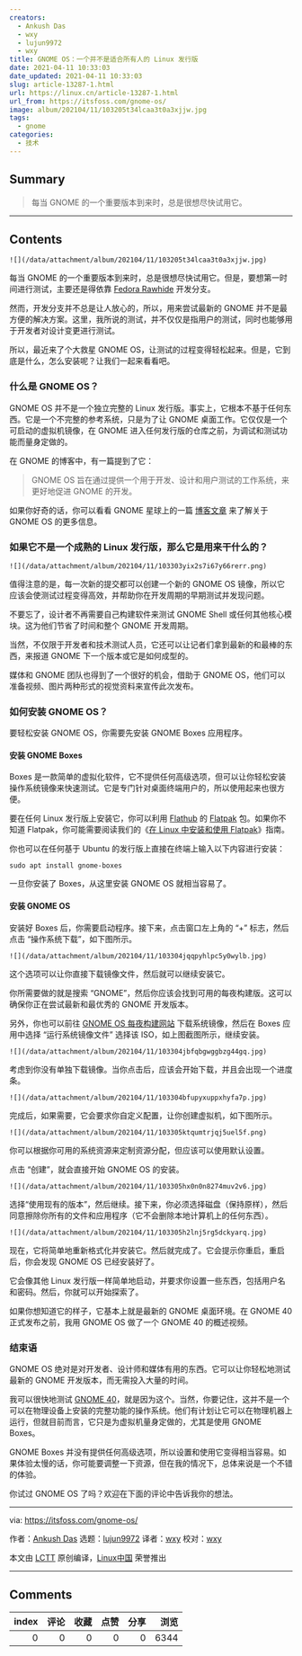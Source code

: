 ```yaml
---
creators:
  - Ankush Das
  - wxy
  - lujun9972
  - wxy
title: GNOME OS：一个并不是适合所有人的 Linux 发行版
date: 2021-04-11 10:33:03
date_updated: 2021-04-11 10:33:03
slug: article-13287-1.html
url: https://linux.cn/article-13287-1.html
url_from: https://itsfoss.com/gnome-os/
image: album/202104/11/103205t34lcaa3t0a3xjjw.jpg
tags:
  - gnome
categories:
  - 技术
---
```


## Summary

> 每当 GNOME 的一个重要版本到来时，总是很想尽快试用它。

***

<!-- more -->

## Contents

`![](/data/attachment/album/202104/11/103205t34lcaa3t0a3xjjw.jpg)`

每当 GNOME 的一个重要版本到来时，总是很想尽快试用它。但是，要想第一时间进行测试，主要还是得依靠 [Fedora Rawhide](https://fedoraproject.org/wiki/Releases/Rawhide) 开发分支。

然而，开发分支并不总是让人放心的，所以，用来尝试最新的 GNOME 并不是最方便的解决方案。这里，我所说的测试，并不仅仅是指用户的测试，同时也能够用于开发者对设计变更进行测试。

所以，最近来了个大救星 GNOME OS，让测试的过程变得轻松起来。但是，它到底是什么，怎么安装呢？让我们一起来看看吧。

### 什么是 GNOME OS？

GNOME OS 并不是一个独立完整的 Linux 发行版。事实上，它根本不基于任何东西。它是一个不完整的参考系统，只是为了让 GNOME 桌面工作。它仅仅是一个可启动的虚拟机镜像，在 GNOME 进入任何发行版的仓库之前，为调试和测试功能而量身定做的。

在 GNOME 的博客中，有一篇提到了它：

> 
> GNOME OS 旨在通过提供一个用于开发、设计和用户测试的工作系统，来更好地促进 GNOME 的开发。
> 
> 
> 

如果你好奇的话，你可以看看 GNOME 星球上的一篇 [博客文章](https://blogs.gnome.org/alatiera/2020/10/07/what-is-gnome-os/) 来了解关于 GNOME OS 的更多信息。

### 如果它不是一个成熟的 Linux 发行版，那么它是用来干什么的？

`![](/data/attachment/album/202104/11/103303yix2s7i67y66rerr.png)`

值得注意的是，每一次新的提交都可以创建一个新的 GNOME OS 镜像，所以它应该会使测试过程变得高效，并帮助你在开发周期的早期测试并发现问题。

不要忘了，设计者不再需要自己构建软件来测试 GNOME Shell 或任何其他核心模块。这为他们节省了时间和整个 GNOME 开发周期。

当然，不仅限于开发者和技术测试人员，它还可以让记者们拿到最新的和最棒的东西，来报道 GNOME 下一个版本或它是如何成型的。

媒体和 GNOME 团队也得到了一个很好的机会，借助于 GNOME OS，他们可以准备视频、图片两种形式的视觉资料来宣传此次发布。

### 如何安装 GNOME OS？

要轻松安装 GNOME OS，你需要先安装 GNOME Boxes 应用程序。

#### 安装 GNOME Boxes

Boxes 是一款简单的虚拟化软件，它不提供任何高级选项，但可以让你轻松安装操作系统镜像来快速测试。它是专门针对桌面终端用户的，所以使用起来也很方便。

要在任何 Linux 发行版上安装它，你可以利用 [Flathub](https://flathub.org/apps/details/org.gnome.Boxes) 的 [Flatpak](https://itsfoss.com/what-is-flatpak/) 包。如果你不知道 Flatpak，你可能需要阅读我们的《[在 Linux 中安装和使用 Flatpak](https://itsfoss.com/flatpak-guide/)》指南。

你也可以在任何基于 Ubuntu 的发行版上直接在终端上输入以下内容进行安装：

```shell
sudo apt install gnome-boxes
```

一旦你安装了 Boxes，从这里安装 GNOME OS 就相当容易了。

#### 安装 GNOME OS

安装好 Boxes 后，你需要启动程序。接下来，点击窗口左上角的 “+” 标志，然后点击 “操作系统下载”，如下图所示。

`![](/data/attachment/album/202104/11/103304jqqpyhlpc5y0wylb.jpg)`

这个选项可以让你直接下载镜像文件，然后就可以继续安装它。

你所需要做的就是搜索 “GNOME”，然后你应该会找到可用的每夜构建版。这可以确保你正在尝试最新和最优秀的 GNOME 开发版本。

另外，你也可以前往 [GNOME OS 每夜构建网站](https://os.gnome.org/) 下载系统镜像，然后在 Boxes 应用中选择 “运行系统镜像文件” 选择该 ISO，如上图截图所示，继续安装。

`![](/data/attachment/album/202104/11/103304jbfqbgwggbzg44gq.jpg)`

考虑到你没有单独下载镜像。当你点击后，应该会开始下载，并且会出现一个进度条。

`![](/data/attachment/album/202104/11/103304bfupyxuppxhyfa7p.jpg)`

完成后，如果需要，它会要求你自定义配置，让你创建虚拟机，如下图所示。

`![](/data/attachment/album/202104/11/103305ktqumtrjqj5uel5f.png)`

你可以根据你可用的系统资源来定制资源分配，但应该可以使用默认设置。

点击 “创建”，就会直接开始 GNOME OS 的安装。

`![](/data/attachment/album/202104/11/103305hx0n0n8274muv2v6.jpg)`

选择“使用现有的版本”，然后继续。接下来，你必须选择磁盘（保持原样），然后同意擦除你所有的文件和应用程序（它不会删除本地计算机上的任何东西）。

`![](/data/attachment/album/202104/11/103305h2lnj5rg5dckyarq.jpg)`

现在，它将简单地重新格式化并安装它。然后就完成了。它会提示你重启，重启后，你会发现 GNOME OS 已经安装好了。

它会像其他 Linux 发行版一样简单地启动，并要求你设置一些东西，包括用户名和密码。然后，你就可以开始探索了。

如果你想知道它的样子，它基本上就是最新的 GNOME 桌面环境。在 GNOME 40 正式发布之前，我用 GNOME OS 做了一个 GNOME 40 的概述视频。

### 结束语

GNOME OS 绝对是对开发者、设计师和媒体有用的东西。它可以让你轻松地测试最新的 GNOME 开发版本，而无需投入大量的时间。

我可以很快地测试 [GNOME 40](https://news.itsfoss.com/gnome-40-release/)，就是因为这个。当然，你要记住，这并不是一个可以在物理设备上安装的完整功能的操作系统。他们有计划让它可以在物理机器上运行，但就目前而言，它只是为虚拟机量身定做的，尤其是使用 GNOME Boxes。

GNOME Boxes 并没有提供任何高级选项，所以设置和使用它变得相当容易。如果体验太慢的话，你可能要调整一下资源，但在我的情况下，总体来说是一个不错的体验。

你试过 GNOME OS 了吗？欢迎在下面的评论中告诉我你的想法。

---

via: <https://itsfoss.com/gnome-os/>

作者：[Ankush Das](https://itsfoss.com/author/ankush/) 选题：[lujun9972](https://github.com/lujun9972) 译者：[wxy](https://github.com/wxy) 校对：[wxy](https://github.com/wxy)

本文由 [LCTT](https://github.com/LCTT/TranslateProject) 原创编译，[Linux中国](https://linux.cn/) 荣誉推出

***

## Comments


|   index |   评论 |   收藏 |   点赞 |   分享 |   浏览 |
|--------:|-------:|-------:|-------:|-------:|-------:|
|       0 |      0 |      0 |      0 |      0 |   6344 |
